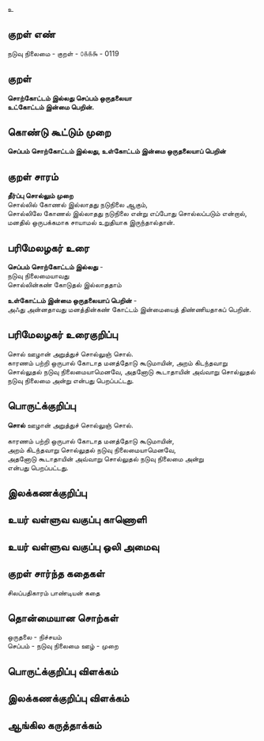 உ

## குறள் எண் 

நடுவு நிலைமை - குறள் - ௦௧௧௯ - 0119  

## குறள் 

**சொற்கோட்டம் இல்லது செப்பம் ஒருதலையா  
உட்கோட்டம் இன்மை பெறின்.** 

## கொண்டு கூட்டும் முறை

**செப்பம் சொற்கோட்டம் இல்லது, உள்கோட்டம் இன்மை ஒருதலையாப் பெறின்**

## குறள் சாரம் 

**தீர்ப்பு சொல்லும் முறை**  
சொல்லில் கோணல் இல்லாதது நடுநிலை ஆகும்,  
சொல்லிலே கோணல் இல்லாதது நடுநிலை என்று எப்போது சொல்லப்படும் என்றால்,  
மனதில் ஒருபக்கமாக சாயாமல் உறுதியாக இருந்தால்தான்.  

## பரிமேலழகர் உரை

**செப்பம் சொற்கோட்டம் இல்லது** -  
நடுவு நிலைமையாவது  
சொல்லின்கண் கோடுதல் இல்லாததாம்  

**உள்கோட்டம் இன்மை ஒருதலையாப் பெறின்** -  
அஃது அன்னதாவது
மனத்தின்கண் கோட்டம் இன்மையைத் திண்ணியதாகப் பெறின்.

## பரிமேலழகர் உரைகுறிப்பு   

சொல் ஊழான் அறுத்துச் சொல்லுஞ் சொல்.  
காரணம் பற்றி ஒருபால் கோடாத மனத்தோடு கூடுமாயின், அறம் கிடந்தவாறு சொல்லுதல் நடுவு நிலைமையாமெனவே, அதனோடு கூடாதாயின் அவ்வாறு சொல்லுதல் நடுவு நிலைமை அன்று என்பது பெறப்பட்டது.  

## பொருட்க்குறிப்பு 

**சொல்** ஊழான் அறுத்துச் சொல்லுஞ் சொல்.  

காரணம் பற்றி ஒருபால் கோடாத மனத்தோடு கூடுமாயின்,  
அறம் கிடந்தவாறு சொல்லுதல் நடுவு நிலைமையாமெனவே,  
அதனோடு கூடாதாயின் அவ்வாறு சொல்லுதல் நடுவு நிலைமை அன்று  
என்பது பெறப்பட்டது.  

## இலக்கணக்குறிப்பு  


## உயர் வள்ளுவ வகுப்பு காணொளி


## உயர் வள்ளுவ வகுப்பு ஒலி அமைவு 

 
## குறள் சார்ந்த கதைகள் 

சிலப்பதிகாரம் பாண்டியன் கதை   

## தொன்மையான சொற்கள்  

ஒருதலை - நிச்சயம்  
செப்பம் -   நடுவு நிலைமை
ஊழ் - முறை


## பொருட்க்குறிப்பு விளக்கம்


## இலக்கணக்குறிப்பு விளக்கம்


## ஆங்கில கருத்தாக்கம் 


